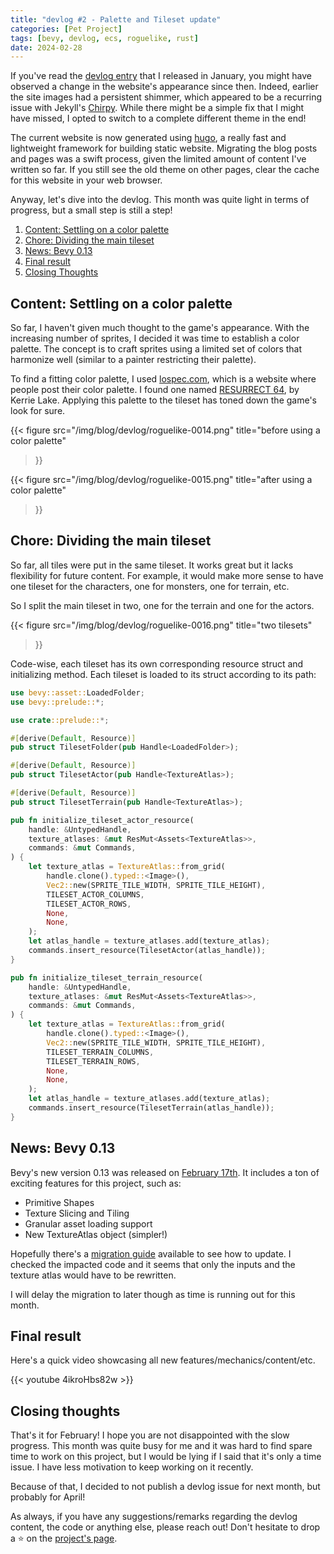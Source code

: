 ```yaml
---
title: "devlog #2 - Palette and Tileset update"
categories: [Pet Project]
tags: [bevy, devlog, ecs, roguelike, rust]
date: 2024-02-28
---
```



If you've read the [devlog entry](/posts/devlog-0001) that I released in
January, you might have observed a change in the website's appearance since
then. Indeed, earlier the site images had a persistent shimmer, which appeared
to be a recurring issue with Jekyll's
[Chirpy](https://github.com/cotes2020/jekyll-theme-chirpy). While there might
be a simple fix that I might have missed, I opted to switch to a complete 
different theme in the end!

The current website is now generated using [hugo](https://gohugo.io/), a really
fast and lightweight framework for building static website. Migrating the blog 
posts and pages was a swift process, given the limited amount of content I've
written so far. If you still see the old theme on other pages, clear the cache
for this website in your web browser.

Anyway, let's dive into the devlog. This month was quite light in terms of
progress, but a small step is still a step!

1. [Content: Settling on a color palette](#content-settling-on-a-color-palette)
2. [Chore: Dividing the main tileset](#chore-dividing-the-main-tileset)
3. [News: Bevy 0.13](#news-bevy-013)
4. [Final result](#final-result)
5. [Closing Thoughts](#closing-thoughts)

## Content: Settling on a color palette

So far, I haven't given much thought to the game's appearance. With the
increasing number of sprites, I decided it was time to establish a color
palette. The concept is to craft sprites using a limited set of colors that
harmonize well (similar to a painter restricting their palette).

To find a fitting color palette, I used [lospec.com](https://lospec.com),
which is a website where people post their color palette. I found one named
[RESURRECT 64](https://lospec.com/palette-list/resurrect-64), by Kerrie Lake.
Applying this palette to the tileset has toned down the game's look for sure.

{{<
    figure 
    src="/img/blog/devlog/roguelike-0014.png"
    title="before using a color palette"
>}}


{{<
    figure 
    src="/img/blog/devlog/roguelike-0015.png"
    title="after using a color palette"
>}}

## Chore: Dividing the main tileset

So far, all tiles were put in the same tileset. It works great but it lacks
flexibility for future content. For example, it would make more sense to have
one tileset for the characters, one for monsters, one for terrain, etc.

So I split the main tileset in two, one for the terrain and one for the actors.

{{<
    figure 
    src="/img/blog/devlog/roguelike-0016.png"
    title="two tilesets"
>}}

Code-wise, each tileset has its own corresponding resource struct and
initializing method. Each tileset is loaded to its struct according to its
path:

```rust
use bevy::asset::LoadedFolder;
use bevy::prelude::*;

use crate::prelude::*;

#[derive(Default, Resource)]
pub struct TilesetFolder(pub Handle<LoadedFolder>);

#[derive(Default, Resource)]
pub struct TilesetActor(pub Handle<TextureAtlas>);

#[derive(Default, Resource)]
pub struct TilesetTerrain(pub Handle<TextureAtlas>);

pub fn initialize_tileset_actor_resource(
    handle: &UntypedHandle,
    texture_atlases: &mut ResMut<Assets<TextureAtlas>>,
    commands: &mut Commands,
) {
    let texture_atlas = TextureAtlas::from_grid(
        handle.clone().typed::<Image>(),
        Vec2::new(SPRITE_TILE_WIDTH, SPRITE_TILE_HEIGHT),
        TILESET_ACTOR_COLUMNS,
        TILESET_ACTOR_ROWS,
        None,
        None,
    );
    let atlas_handle = texture_atlases.add(texture_atlas);
    commands.insert_resource(TilesetActor(atlas_handle));
}

pub fn initialize_tileset_terrain_resource(
    handle: &UntypedHandle,
    texture_atlases: &mut ResMut<Assets<TextureAtlas>>,
    commands: &mut Commands,
) {
    let texture_atlas = TextureAtlas::from_grid(
        handle.clone().typed::<Image>(),
        Vec2::new(SPRITE_TILE_WIDTH, SPRITE_TILE_HEIGHT),
        TILESET_TERRAIN_COLUMNS,
        TILESET_TERRAIN_ROWS,
        None,
        None,
    );
    let atlas_handle = texture_atlases.add(texture_atlas);
    commands.insert_resource(TilesetTerrain(atlas_handle));
}
```



## News: Bevy 0.13

Bevy's new version 0.13 was released on [February 17th](https://bevyengine.org/news/bevy-0-13/).
It includes a ton of exciting features for this project, such as:
- Primitive Shapes
- Texture Slicing and Tiling
- Granular asset loading support
- New TextureAtlas object (simpler!)

Hopefully there's a [migration guide](https://bevyengine.org/learn/migration-guides/0-12-to-0-13/)
available to see how to update. I checked the impacted code and it seems that
only the inputs and the texture atlas would have to be rewritten.

I will delay the migration to later though as time is running out for this
month.

## Final result

Here's a quick video showcasing all new features/mechanics/content/etc.

{{< youtube 4ikroHbs82w >}}

## Closing thoughts

That's it for February! I hope you are not disappointed with the slow progress.
This month was quite busy for me and it was hard to find spare time to work on
this project, but I would be lying if I said that it's only a time issue. I have
less motivation to keep working on it recently.

Because of that, I decided to not publish a devlog issue for next month, but 
probably for April!

As always, if you have any suggestions/remarks regarding the devlog content, the
code or anything else, please reach out! Don't hesitate to drop a &#11088; on the [project's page](https://github.com/boreec/roguelike).
